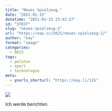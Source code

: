 ```yaml
---
title: "Neues Spielzeug."
date: "2021-01-15"
datetime: "2021-01-15 23:42:27"
id: "37037"
slug: "neues-spielzeug-2"
url: "https://eay.cc/2021/neues-spielzeug-2/"
author: "eay"
format: "image"
categories:
  - 0815
tags:
  - peloton
  - sport
  - technologie
meta:
  - yourls_shorturl: "https://eay.li/12k"
---
```


![](https://eay.cc/uploads/2021/peloton.jpeg)

Ich werde berichten.
